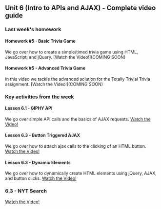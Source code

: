 ## Unit 6 (Intro to APIs and AJAX) - Complete video guide

### Last week's homework

#### Homework #5 - Basic Trivia Game

We go over how to create a simple/timed trivia game using HTML, JavaScript, and jQuery.
[Watch the Video!](COMING SOON)

#### Homework #5 - Advanced Trivia Game

In this video we tackle the advanced solution for the Totally Trivial Trivia assignment.
[Watch the Video!](COMING SOON)

### Key activities from the week

#### Lesson 6.1 - GIPHY API

We go over simple API calls and the basics of AJAX requests.
[Watch the Video!](https://www.youtube.com/watch?v=Kp7Xy2LScLM)

#### Lesson 6.3 - Button Triggered AJAX

We go over how to attach ajax calls to the clicking of an HTML button.
[Watch the Video!](https://www.youtube.com/watch?v=K1JDUkF94cs)

#### Lesson 6.3 - Dynamic Elements

We go over how to dynamically create HTML elements using jQuery, AJAX, and button clicks.
[Watch the Video!](https://www.youtube.com/watch?v=UVBmX4cZkHY)

### 6.3 - NYT Search
[Watch the Video!](https://www.youtube.com/watch?v=PDD8NV3sbZo)

